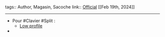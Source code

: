 tags:: Author, Magasin, Sacoche
link:: [Official](https://www.moderncoup.com) 
[[Feb 19th, 2024]]
***

- Pour #Clavier #Split :
	- [Low profile](https://www.moderncoup.com/product/small-low-profile-split-ergonomic-mechanical-keyboard-carry-case/)
-